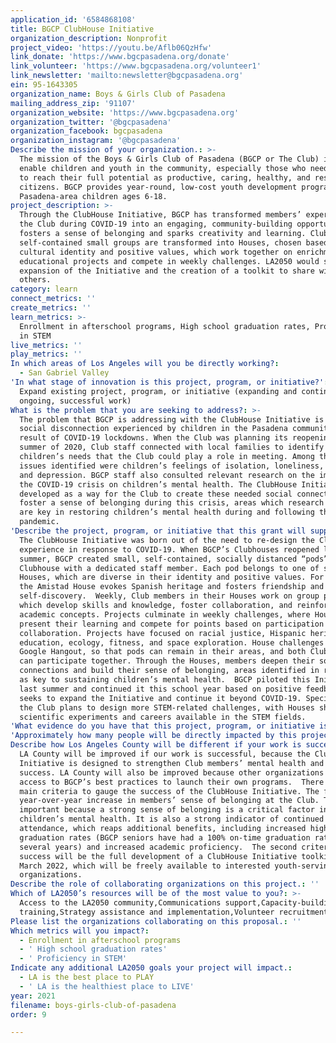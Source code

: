 ```yaml
---
application_id: '6584868108'
title: BGCP ClubHouse Initiative
organization_description: Nonprofit
project_video: 'https://youtu.be/Aflb06QzHfw'
link_donate: 'https://www.bgcpasadena.org/donate'
link_volunteer: 'https://www.bgcpasadena.org/volunteer1'
link_newsletter: 'mailto:newsletter@bgcpasadena.org'
ein: 95-1643305
organization_name: Boys & Girls Club of Pasadena
mailing_address_zip: '91107'
organization_website: 'https://www.bgcpasadena.org'
organization_twitter: '@bgcpasadena'
organization_facebook: bgcpasadena
organization_instagram: '@bgcpasadena'
Describe the mission of your organization.: >-
  The mission of the Boys & Girls Club of Pasadena (BGCP or The Club) is to
  enable children and youth in the community, especially those who need us most,
  to reach their full potential as productive, caring, healthy, and responsible
  citizens. BGCP provides year-round, low-cost youth development programs to
  Pasadena-area children ages 6-18.
project_description: >-
  Through the ClubHouse Initiative, BGCP has transformed members’ experience at
  the Club during COVID-19 into an engaging, community-building opportunity that
  fosters a sense of belonging and sparks creativity and learning. Club members’
  self-contained small groups are transformed into Houses, chosen based on
  cultural identity and positive values, which work together on enrichment and
  educational projects and compete in weekly challenges. LA2050 would support
  expansion of the Initiative and the creation of a toolkit to share with
  others.
category: learn
connect_metrics: ''
create_metrics: ''
learn_metrics: >-
  Enrollment in afterschool programs, High school graduation rates, Proficiency
  in STEM
live_metrics: ''
play_metrics: ''
In which areas of Los Angeles will you be directly working?:
  - San Gabriel Valley
'In what stage of innovation is this project, program, or initiative?': >-
  Expand existing project, program, or initiative (expanding and continuing
  ongoing, successful work)
What is the problem that you are seeking to address?: >-
  The problem that BGCP is addressing with the ClubHouse Initiative is the
  social disconnection experienced by children in the Pasadena community as a
  result of COVID-19 lockdowns. When the Club was planning its reopening in the
  summer of 2020, Club staff connected with local families to identify
  children’s needs that the Club could play a role in meeting. Among the primary
  issues identified were children’s feelings of isolation, loneliness, anxiety,
  and depression. BGCP staff also consulted relevant research on the impact of
  the COVID-19 crisis on children’s mental health. The ClubHouse Initiative was
  developed as a way for the Club to create these needed social connections and
  foster a sense of belonging during this crisis, areas which research indicates
  are key in restoring children’s mental health during and following the
  pandemic.
'Describe the project, program, or initiative that this grant will support to address the problem identified.': >-
  The ClubHouse Initiative was born out of the need to re-design the Club
  experience in response to COVID-19. When BGCP’s Clubhouses reopened last
  summer, BGCP created small, self-contained, socially distanced “pods” at each
  Clubhouse with a dedicated staff member. Each pod belongs to one of several
  Houses, which are diverse in their identity and positive values. For example,
  the Amistad House evokes Spanish heritage and fosters friendship and
  self-discovery.  Weekly, Club members in their Houses work on group projects
  which develop skills and knowledge, foster collaboration, and reinforce
  academic concepts. Projects culminate in weekly challenges, where Houses
  present their learning and compete for points based on participation and
  collaboration. Projects have focused on racial justice, Hispanic heritage,
  education, ecology, fitness, and space exploration. House challenges occur via
  Google Hangout, so that pods can remain in their areas, and both Clubhouses
  can participate together. Through the Houses, members deepen their social
  connections and build their sense of belonging, areas identified in research
  as key to sustaining children’s mental health.  BGCP piloted this Initiative
  last summer and continued it this school year based on positive feedback. BGCP
  seeks to expand the Initiative and continue it beyond COVID-19. Specifically,
  the Club plans to design more STEM-related challenges, with Houses showcasing
  scientific experiments and careers available in the STEM fields.
'What evidence do you have that this project, program, or initiative is or will be successful, and how will you define and measure success?': "BGCP assesses members annually across a host of indicators through the National Youth Outcomes Initiative (NYOI) of the Boys & Girls Clubs of America. Surveys assess members’ Club experiences, academic progress, and other areas. BGCP has seen promising results after implementing the ClubHouse Initiative. The Fall 2020 member responses in the areas of Sense of Belonging, Overall Club Experience, and others are the highest yet. Key outcomes include:  •\tOverall Club Experience - 96% ranked as “optimal” or “fair,” compared with 72% in 2019 •\tSense of Belonging: People listen to me here - 98% agreed or strongly agreed, compared with 80% in 2019 •\tSense of Belonging: People at this Club accept me for who I am - 98% agreed or strongly agreed, compared with 87% in 2019  These results illustrate the positive impact that BGCP is having on members during this difficult time. BGCP expects by 2022 to maintain these historic gains, and to increase to 98% members’ “optimal” or “fair” Club experience."
'Approximately how many people will be directly impacted by this project, program, or initiative?': '250'
Describe how Los Angeles County will be different if your work is successful.: >-
  LA County will be improved if our work is successful, because the ClubHouse
  Initiative is designed to strengthen Club members’ mental health and academic
  success. LA County will also be improved because other organizations will have
  access to BGCP’s best practices to launch their own programs.  There are two
  main criteria to gauge the success of the ClubHouse Initiative. The first is a
  year-over-year increase in members’ sense of belonging at the Club. This is
  important because a strong sense of belonging is a critical factor in
  children’s mental health. It is also a strong indicator of continued Club
  attendance, which reaps additional benefits, including increased high school
  graduation rates (BGCP seniors have had a 100% on-time graduation rate for
  several years) and increased academic proficiency.  The second criterion for
  success will be the full development of a ClubHouse Initiative toolkit by
  March 2022, which will be freely available to interested youth-serving
  organizations.
Describe the role of collaborating organizations on this project.: ''
Which of LA2050’s resources will be of the most value to you?: >-
  Access to the LA2050 community,Communications support,Capacity-building and
  training,Strategy assistance and implementation,Volunteer recruitment
Please list the organizations collaborating on this proposal.: ''
Which metrics will you impact?:
  - Enrollment in afterschool programs
  - ' High school graduation rates'
  - ' Proficiency in STEM'
Indicate any additional LA2050 goals your project will impact.:
  - LA is the best place to PLAY
  - ' LA is the healthiest place to LIVE'
year: 2021
filename: boys-girls-club-of-pasadena
order: 9

---
```

